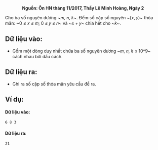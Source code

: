 **<center>Nguồn: Ôn HN tháng 11/2017, Thầy Lê Minh Hoàng, Ngày 2</center>**

Cho ba số nguyên dương ~𝑚, 𝑛, 𝑘~. Đếm số cặp số nguyên ~(𝑥, 𝑦)~ thỏa mãn: ~0 ≤ 𝑥 ≤ 𝑚; 0 ≤ 𝑦 ≤ 𝑛~ và ~𝑥 + 𝑦~ chia hết 
cho ~𝑘~.

## Dữ liệu vào:
- Gồm một dòng duy nhất chứa ba số nguyên dương ~𝑚, 𝑛, 𝑘 ≤ 10^9~ cách nhau bởi dấu cách.

## Dữ liệu ra:
- Ghi ra số cặp số thỏa mãn yêu cầu đề ra.

## Ví dụ:
#### Dữ liệu vào:
```
6 8 3
```

#### Dữ liệu ra:
```
21
```